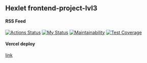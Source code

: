 ## Hexlet frontend-project-lvl3
#### RSS Feed

[![Actions Status](https://github.com/agapovk/frontend-project-lvl3/workflows/hexlet-check/badge.svg)](https://github.com/agapovk/frontend-project-lvl3/actions)
[![My Status](https://github.com/agapovk/frontend-project-lvl3/workflows/rss-project/badge.svg)](https://github.com/agapovk/frontend-project-lvl3/actions)
[![Maintainability](https://api.codeclimate.com/v1/badges/5f03309924855fc5fca4/maintainability)](https://codeclimate.com/github/agapovk/frontend-project-lvl3/maintainability)
[![Test Coverage](https://api.codeclimate.com/v1/badges/5f03309924855fc5fca4/test_coverage)](https://codeclimate.com/github/agapovk/frontend-project-lvl3/test_coverage)

#### Vercel deploy
[link](https://frontend-project-lvl3-agapovk.vercel.app)

